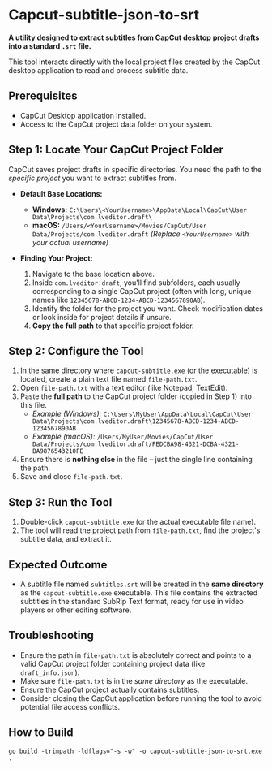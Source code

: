 # Capcut-subtitle-json-to-srt

**A utility designed to extract subtitles from CapCut desktop project drafts into a standard `.srt` file.**

This tool interacts directly with the local project files created by the CapCut desktop application to read and process subtitle data.

## Prerequisites

*   CapCut Desktop application installed.
*   Access to the CapCut project data folder on your system.

## Step 1: Locate Your CapCut Project Folder

CapCut saves project drafts in specific directories. You need the path to the *specific project* you want to extract subtitles from.

*   **Default Base Locations:**
    *   **Windows:** `C:\Users\<YourUsername>\AppData\Local\CapCut\User Data\Projects\com.lveditor.draft\`
    *   **macOS:** `/Users/<YourUsername>/Movies/CapCut/User Data/Projects/com.lveditor.draft`
    *(Replace `<YourUsername>` with your actual username)*

*   **Finding Your Project:**
    1.  Navigate to the base location above.
    2.  Inside `com.lveditor.draft`, you'll find subfolders, each usually corresponding to a single CapCut project (often with long, unique names like `12345678-ABCD-1234-ABCD-1234567890AB`).
    3.  Identify the folder for the project you want. Check modification dates or look inside for project details if unsure.
    4.  **Copy the full path** to that specific project folder.

## Step 2: Configure the Tool

1.  In the same directory where `capcut-subtitle.exe` (or the executable) is located, create a plain text file named `file-path.txt`.
2.  Open `file-path.txt` with a text editor (like Notepad, TextEdit).
3.  Paste the **full path** to the CapCut project folder (copied in Step 1) into this file.
    *   *Example (Windows):* `C:\Users\MyUser\AppData\Local\CapCut\User Data\Projects\com.lveditor.draft\12345678-ABCD-1234-ABCD-1234567890AB`
    *   *Example (macOS):* `/Users/MyUser/Movies/CapCut/User Data/Projects/com.lveditor.draft/FEDCBA98-4321-DCBA-4321-BA9876543210FE`
4.  Ensure there is **nothing else** in the file – just the single line containing the path.
5.  Save and close `file-path.txt`.

## Step 3: Run the Tool

1.  Double-click `capcut-subtitle.exe` (or the actual executable file name).
2.  The tool will read the project path from `file-path.txt`, find the project's subtitle data, and extract it.

## Expected Outcome

*   A subtitle file named `subtitles.srt` will be created in the **same directory** as the `capcut-subtitle.exe` executable. This file contains the extracted subtitles in the standard SubRip Text format, ready for use in video players or other editing software.

## Troubleshooting

*   Ensure the path in `file-path.txt` is absolutely correct and points to a valid CapCut project folder containing project data (like `draft_info.json`).
*   Make sure `file-path.txt` is in the *same directory* as the executable.
*   Ensure the CapCut project actually contains subtitles.
*   Consider closing the CapCut application before running the tool to avoid potential file access conflicts.

## How to Build

```
go build -trimpath -ldflags="-s -w" -o capcut-subtitle-json-to-srt.exe .
```
